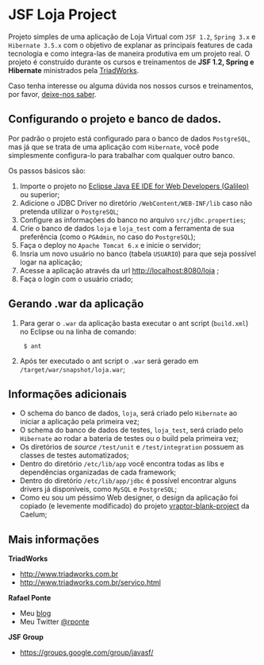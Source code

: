 JSF Loja Project
=========================

Projeto simples de uma aplicação de Loja Virtual com `JSF 1.2`, `Spring 3.x` e `Hibernate 3.5.x` com o objetivo de explanar as principais features de cada tecnologia e como integra-las de maneira produtiva em um projeto real. O projeto é construído durante os cursos e treinamentos de **JSF 1.2, Spring e Hibernate** ministrados pela [TriadWorks](http://www.triadworks.com.br).

Caso tenha interesse ou alguma dúvida nos nossos cursos e treinamentos, por favor, [deixe-nos saber](http://www.triadworks.com.br/contatos.html).

Configurando o projeto e banco de dados.
----------------------------------------

Por padrão o projeto está configurado para o banco de dados `PostgreSQL`, mas já que se trata de uma aplicação com `Hibernate`, você pode simplesmente configura-lo para trabalhar com qualquer outro banco.

Os passos básicos são:

1. Importe o projeto no [Eclipse Java EE IDE for Web Developers (Galileo)](http://www.eclipse.org/downloads/) ou superior; 
2. Adicione o JDBC Driver no diretório `/WebContent/WEB-INF/lib` caso não pretenda utilizar o `PostgreSQL`;
3. Configure as informações do banco no arquivo `src/jdbc.properties`;
4. Crie o banco de dados `loja` e `loja_test` com a ferramenta de sua preferência (como o `PGAdmin`, no caso do `PostgreSQL`);
5. Faça o deploy no `Apache Tomcat 6.x` e inicie o servidor;
6. Insria um novo usuário no banco (tabela `USUARIO`) para que seja possível logar na aplicação;
7. Acesse a aplicação através da url [http://localhost:8080/loja](http://localhost:8080/loja) ;
8. Faça o login com o usuário criado;

Gerando .war da aplicação
------------------------
1. Para gerar o `.war` da aplicação basta executar o ant script (`build.xml`) no Eclipse ou na linha de comando:

		$ ant

2. Após ter executado o ant script o `.war` será gerado em `/target/war/snapshot/loja.war`;

Informações adicionais
------------------------

* O schema do banco de dados, `loja`, será criado pelo `Hibernate` ao iniciar a aplicação pela primeira vez;
* O schema do banco de dados de testes, `loja_test`, será criado pelo `Hibernate` ao rodar a bateria de testes ou o build pela primeira vez;
* Os diretórios de _source_ `/test/unit` e `/test/integration` possuem as classes de testes automatizados; 
* Dentro do diretório `/etc/lib/app` você encontra todas as libs e dependências organizadas de cada framework;
* Dentro do diretório `/etc/lib/app/jdbc` é possível encontrar alguns drivers já disponíveis, como `MySQL` e `PostgreSQL`;
* Como eu sou um péssimo Web designer, o design da aplicação foi copiado (e levemente modificado) do projeto [vraptor-blank-project](http://vraptor.caelum.com.br/en) da Caelum;

Mais informações
----------------

**TriadWorks**
- http://www.triadworks.com.br
- http://www.triadworks.com.br/servico.html

**Rafael Ponte**
- Meu [blog](http://www.rponte.com.br)
- Meu Twitter [@rponte](http://twitter.com/#!/rponte)

**JSF Group**
- https://groups.google.com/group/javasf/
